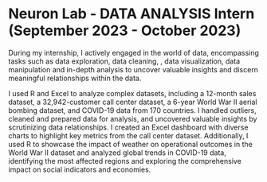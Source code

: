 # Neuron Lab - DATA ANALYSIS Intern (September 2023 - October 2023)

During my internship, I actively engaged in the world of data, encompassing tasks such as data exploration,  data cleaning, , data visualization, data manipulation and in-depth analysis to uncover valuable insights and discern meaningful relationships within the data.

I used R and Excel to analyze complex datasets, including a 12-month sales dataset, a 32,942-customer call center dataset, a 6-year World War II aerial bombing dataset, and COVID-19 data from 170 countries. I handled outliers, cleaned and prepared data for analysis, and uncovered valuable insights by scrutinizing data relationships. I created an Excel dashboard with diverse charts to highlight key metrics from the call center dataset. Additionally, I used R to showcase the impact of weather on operational outcomes in the World War II dataset and analyzed global trends in COVID-19 data, identifying the most affected regions and exploring the comprehensive impact on social indicators and economies.

